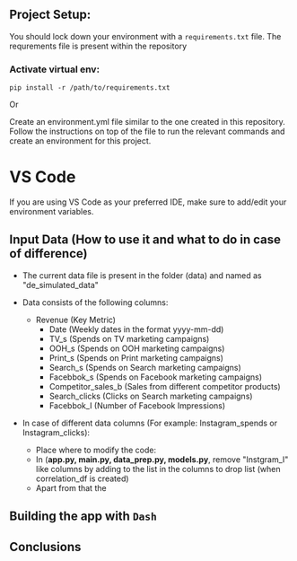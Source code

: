 ## Project Setup:

You should lock down your environment with a `requirements.txt` file. The requrements file is present within the repository

### Activate virtual env:

```
pip install -r /path/to/requirements.txt
```

Or

Create an environment.yml file similar to the one created in this repository. Follow the instructions on top of the file to run the relevant commands and create an environment for this project.

# VS Code 

If you are using VS Code as your preferred IDE, make sure to add/edit your environment variables. 

## Input Data (How to use it and what to do in case of difference)

- The current data file is present in the folder (data) and named as "de_simulated_data"
- Data consists of the following columns:
  - Revenue (Key Metric)
    - Date (Weekly dates in the format yyyy-mm-dd)
    - TV_s (Spends on TV marketing campaigns)
    - OOH_s (Spends on OOH marketing campaigns)
    - Print_s (Spends on Print marketing campaigns)
    - Search_s (Spends on Search marketing campaigns)
    - Facebbok_s (Spends on Facebook marketing campaigns)
    - Competitor_sales_b (Sales from different competitor products)
    - Search_clicks (Clicks on Search marketing campaigns)
    - Facebbok_I (Number of Facebook Impressions)

- In case of different data columns (For example: Instagram_spends or Instagram_clicks):
    - Place where to modify the code:
    - In (**app.py, main.py, data_prep.py, models.py**,  remove "Instgram_I" like columns by adding to the list in the columns to 
      drop list (when correlation_df is created)
    - Apart from that the 
  


## Building the app with `Dash`


## Conclusions

